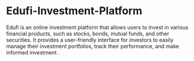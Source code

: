 # Edufi-Investment-Platform
Edufi is an online investment platform that allows users to invest in various financial products, such as stocks, bonds, mutual funds, and other securities. It provides a user-friendly interface for investors to easily manage their investment portfolios, track their performance, and make informed investment .

